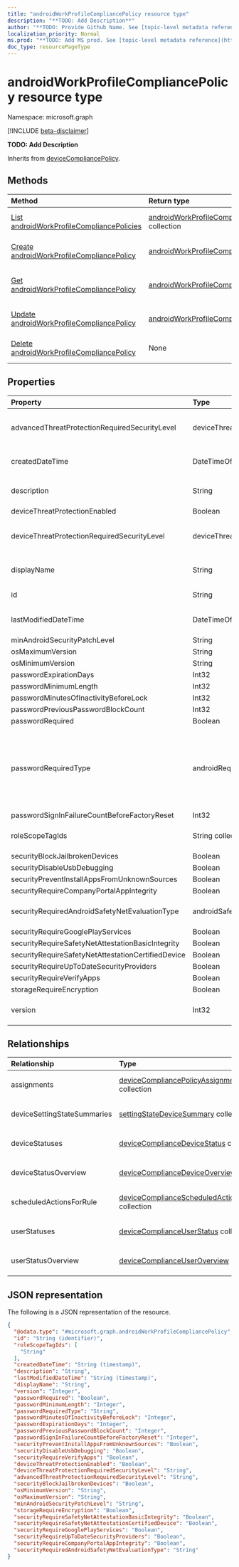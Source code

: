 ```yaml
---
title: "androidWorkProfileCompliancePolicy resource type"
description: "**TODO: Add Description**"
author: "**TODO: Provide Github Name. See [topic-level metadata reference](https://msgo.azurewebsites.net/add/document/guidelines/metadata.html#topic-level-metadata)**"
localization_priority: Normal
ms.prod: "**TODO: Add MS prod. See [topic-level metadata reference](https://msgo.azurewebsites.net/add/document/guidelines/metadata.html#topic-level-metadata)**"
doc_type: resourcePageType
---
```


# androidWorkProfileCompliancePolicy resource type

Namespace: microsoft.graph

[!INCLUDE [beta-disclaimer](../../includes/beta-disclaimer.md)]

**TODO: Add Description**


Inherits from [deviceCompliancePolicy](../resources/intune-devicecompliancepolicy.md).

## Methods
|Method|Return type|Description|
|:---|:---|:---|
|[List androidWorkProfileCompliancePolicies](../api/androidworkprofilecompliancepolicy-list.md)|[androidWorkProfileCompliancePolicy](../resources/androidworkprofilecompliancepolicy.md) collection|Get a list of the [androidWorkProfileCompliancePolicy](../resources/androidworkprofilecompliancepolicy.md) objects and their properties.|
|[Create androidWorkProfileCompliancePolicy](../api/androidworkprofilecompliancepolicy-create.md)|[androidWorkProfileCompliancePolicy](../resources/androidworkprofilecompliancepolicy.md)|Create a new [androidWorkProfileCompliancePolicy](../resources/androidworkprofilecompliancepolicy.md) object.|
|[Get androidWorkProfileCompliancePolicy](../api/androidworkprofilecompliancepolicy-get.md)|[androidWorkProfileCompliancePolicy](../resources/androidworkprofilecompliancepolicy.md)|Read the properties and relationships of an [androidWorkProfileCompliancePolicy](../resources/androidworkprofilecompliancepolicy.md) object.|
|[Update androidWorkProfileCompliancePolicy](../api/androidworkprofilecompliancepolicy-update.md)|[androidWorkProfileCompliancePolicy](../resources/androidworkprofilecompliancepolicy.md)|Update the properties of an [androidWorkProfileCompliancePolicy](../resources/androidworkprofilecompliancepolicy.md) object.|
|[Delete androidWorkProfileCompliancePolicy](../api/androidworkprofilecompliancepolicy-delete.md)|None|Deletes an [androidWorkProfileCompliancePolicy](../resources/androidworkprofilecompliancepolicy.md) object.|

## Properties
|Property|Type|Description|
|:---|:---|:---|
|advancedThreatProtectionRequiredSecurityLevel|deviceThreatProtectionLevel|**TODO: Add Description**. Possible values are: `unavailable`, `secured`, `low`, `medium`, `high`, `notSet`.|
|createdDateTime|DateTimeOffset|**TODO: Add Description** Inherited from [deviceCompliancePolicy](../resources/intune-devicecompliancepolicy.md).|
|description|String|**TODO: Add Description** Inherited from [deviceCompliancePolicy](../resources/intune-devicecompliancepolicy.md).|
|deviceThreatProtectionEnabled|Boolean|**TODO: Add Description**|
|deviceThreatProtectionRequiredSecurityLevel|deviceThreatProtectionLevel|**TODO: Add Description**. Possible values are: `unavailable`, `secured`, `low`, `medium`, `high`, `notSet`.|
|displayName|String|**TODO: Add Description** Inherited from [deviceCompliancePolicy](../resources/intune-devicecompliancepolicy.md).|
|id|String|**TODO: Add Description** Inherited from [entity](../resources/entity.md).|
|lastModifiedDateTime|DateTimeOffset|**TODO: Add Description** Inherited from [deviceCompliancePolicy](../resources/intune-devicecompliancepolicy.md).|
|minAndroidSecurityPatchLevel|String|**TODO: Add Description**|
|osMaximumVersion|String|**TODO: Add Description**|
|osMinimumVersion|String|**TODO: Add Description**|
|passwordExpirationDays|Int32|**TODO: Add Description**|
|passwordMinimumLength|Int32|**TODO: Add Description**|
|passwordMinutesOfInactivityBeforeLock|Int32|**TODO: Add Description**|
|passwordPreviousPasswordBlockCount|Int32|**TODO: Add Description**|
|passwordRequired|Boolean|**TODO: Add Description**|
|passwordRequiredType|androidRequiredPasswordType|**TODO: Add Description**. Possible values are: `deviceDefault`, `alphabetic`, `alphanumeric`, `alphanumericWithSymbols`, `lowSecurityBiometric`, `numeric`, `numericComplex`, `any`.|
|passwordSignInFailureCountBeforeFactoryReset|Int32|**TODO: Add Description**|
|roleScopeTagIds|String collection|**TODO: Add Description** Inherited from [deviceCompliancePolicy](../resources/intune-devicecompliancepolicy.md).|
|securityBlockJailbrokenDevices|Boolean|**TODO: Add Description**|
|securityDisableUsbDebugging|Boolean|**TODO: Add Description**|
|securityPreventInstallAppsFromUnknownSources|Boolean|**TODO: Add Description**|
|securityRequireCompanyPortalAppIntegrity|Boolean|**TODO: Add Description**|
|securityRequiredAndroidSafetyNetEvaluationType|androidSafetyNetEvaluationType|**TODO: Add Description**. Possible values are: `basic`, `hardwareBacked`.|
|securityRequireGooglePlayServices|Boolean|**TODO: Add Description**|
|securityRequireSafetyNetAttestationBasicIntegrity|Boolean|**TODO: Add Description**|
|securityRequireSafetyNetAttestationCertifiedDevice|Boolean|**TODO: Add Description**|
|securityRequireUpToDateSecurityProviders|Boolean|**TODO: Add Description**|
|securityRequireVerifyApps|Boolean|**TODO: Add Description**|
|storageRequireEncryption|Boolean|**TODO: Add Description**|
|version|Int32|**TODO: Add Description** Inherited from [deviceCompliancePolicy](../resources/intune-devicecompliancepolicy.md).|

## Relationships
|Relationship|Type|Description|
|:---|:---|:---|
|assignments|[deviceCompliancePolicyAssignment](../resources/intune-devicecompliancepolicyassignment.md) collection|**TODO: Add Description** Inherited from [deviceCompliancePolicy](../resources/devicecompliancepolicy.md)|
|deviceSettingStateSummaries|[settingStateDeviceSummary](../resources/intune-settingstatedevicesummary.md) collection|**TODO: Add Description** Inherited from [deviceCompliancePolicy](../resources/devicecompliancepolicy.md)|
|deviceStatuses|[deviceComplianceDeviceStatus](../resources/intune-devicecompliancedevicestatus.md) collection|**TODO: Add Description** Inherited from [deviceCompliancePolicy](../resources/devicecompliancepolicy.md)|
|deviceStatusOverview|[deviceComplianceDeviceOverview](../resources/intune-devicecompliancedeviceoverview.md)|**TODO: Add Description** Inherited from [deviceCompliancePolicy](../resources/devicecompliancepolicy.md)|
|scheduledActionsForRule|[deviceComplianceScheduledActionForRule](../resources/intune-devicecompliancescheduledactionforrule.md) collection|**TODO: Add Description** Inherited from [deviceCompliancePolicy](../resources/devicecompliancepolicy.md)|
|userStatuses|[deviceComplianceUserStatus](../resources/intune-devicecomplianceuserstatus.md) collection|**TODO: Add Description** Inherited from [deviceCompliancePolicy](../resources/devicecompliancepolicy.md)|
|userStatusOverview|[deviceComplianceUserOverview](../resources/intune-devicecomplianceuseroverview.md)|**TODO: Add Description** Inherited from [deviceCompliancePolicy](../resources/devicecompliancepolicy.md)|

## JSON representation
The following is a JSON representation of the resource.
<!-- {
  "blockType": "resource",
  "keyProperty": "id",
  "@odata.type": "microsoft.graph.androidWorkProfileCompliancePolicy",
  "baseType": "microsoft.graph.deviceCompliancePolicy",
  "openType": false
}
-->
``` json
{
  "@odata.type": "#microsoft.graph.androidWorkProfileCompliancePolicy",
  "id": "String (identifier)",
  "roleScopeTagIds": [
    "String"
  ],
  "createdDateTime": "String (timestamp)",
  "description": "String",
  "lastModifiedDateTime": "String (timestamp)",
  "displayName": "String",
  "version": "Integer",
  "passwordRequired": "Boolean",
  "passwordMinimumLength": "Integer",
  "passwordRequiredType": "String",
  "passwordMinutesOfInactivityBeforeLock": "Integer",
  "passwordExpirationDays": "Integer",
  "passwordPreviousPasswordBlockCount": "Integer",
  "passwordSignInFailureCountBeforeFactoryReset": "Integer",
  "securityPreventInstallAppsFromUnknownSources": "Boolean",
  "securityDisableUsbDebugging": "Boolean",
  "securityRequireVerifyApps": "Boolean",
  "deviceThreatProtectionEnabled": "Boolean",
  "deviceThreatProtectionRequiredSecurityLevel": "String",
  "advancedThreatProtectionRequiredSecurityLevel": "String",
  "securityBlockJailbrokenDevices": "Boolean",
  "osMinimumVersion": "String",
  "osMaximumVersion": "String",
  "minAndroidSecurityPatchLevel": "String",
  "storageRequireEncryption": "Boolean",
  "securityRequireSafetyNetAttestationBasicIntegrity": "Boolean",
  "securityRequireSafetyNetAttestationCertifiedDevice": "Boolean",
  "securityRequireGooglePlayServices": "Boolean",
  "securityRequireUpToDateSecurityProviders": "Boolean",
  "securityRequireCompanyPortalAppIntegrity": "Boolean",
  "securityRequiredAndroidSafetyNetEvaluationType": "String"
}
```

